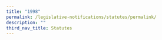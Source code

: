 ```yaml
---
title: "1998"
permalink: /legislative-notifications/statutes/permalink/
description: ""
third_nav_title: Statutes
---
```

